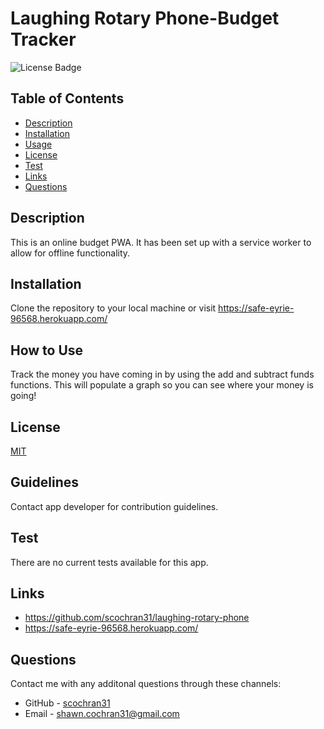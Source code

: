 
  # Laughing Rotary Phone-Budget Tracker
  ![License Badge](https://img.shields.io/badge/License-MIT-blueviolet.svg)

  ## Table of Contents
  * [Description](#description)
  * [Installation](#installation)
  * [Usage](#usage)
  * [License](#license)
  * [Test](#test)
  * [Links](#links)
  * [Questions](#questions)

  ## Description
  This is an online budget PWA. It has been set up with a service worker to allow for offline functionality.



  ## Installation
  Clone the repository to your local machine or visit https://safe-eyrie-96568.herokuapp.com/

  ## How to Use
  Track the money you have coming in by using the add and subtract funds functions. This will populate a graph so you can see where your money is going!

  ## License
  [MIT](https://choosealicense.com/licenses/mit/)

  ## Guidelines
  Contact app developer for contribution guidelines.

  ## Test
  There are no current tests available for this app.

  ## Links
  * https://github.com/scochran31/laughing-rotary-phone
  * https://safe-eyrie-96568.herokuapp.com/

  ## Questions
  Contact me with any additonal questions through these channels:
  * GitHub - [scochran31](https://github.com/scochran31)
  * Email - shawn.cochran31@gmail.com
